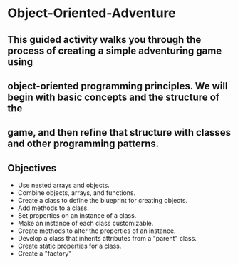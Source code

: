 # Object-Oriented-Adventure
## This guided activity walks you through the process of creating a simple adventuring game using
## object-oriented programming principles. We will begin with basic concepts and the structure of the
## game, and then refine that structure with classes and other programming patterns.

## Objectives
 - Use nested arrays and objects.
 - Combine objects, arrays, and functions.
 - Create a class to define the blueprint for creating objects.
 - Add methods to a class.
 - Set properties on an instance of a class.
 - Make an instance of each class customizable.
 - Create methods to alter the properties of an instance.
 - Develop a class that inherits attributes from a "parent" class.
 - Create static properties for a class.
 - Create a "factory"

